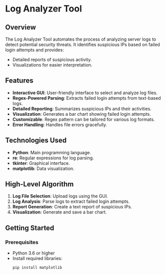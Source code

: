 # Log Analyzer Tool

## Overview

The Log Analyzer Tool automates the process of analyzing server logs to detect potential security threats. It identifies suspicious IPs based on failed login attempts and provides:
- Detailed reports of suspicious activity.
- Visualizations for easier interpretation.

## Features

- **Interactive GUI**: User-friendly interface to select and analyze log files.
- **Regex-Powered Parsing**: Extracts failed login attempts from text-based logs.
- **Detailed Reporting**: Summarizes suspicious IPs and their activities.
- **Visualization**: Generates a bar chart showing failed login attempts.
- **Customizable**: Regex pattern can be tailored for various log formats.
- **Error Handling**: Handles file errors gracefully.

## Technologies Used

- **Python**: Main programming language.
- **re**: Regular expressions for log parsing.
- **tkinter**: Graphical interface.
- **matplotlib**: Data visualization.

## High-Level Algorithm

1. **Log File Selection**: Upload logs using the GUI.
2. **Log Analysis**: Parse logs to extract failed login attempts.
3. **Report Generation**: Create a text report of suspicious IPs.
4. **Visualization**: Generate and save a bar chart.

## Getting Started

### Prerequisites
- Python 3.6 or higher
- Install required libraries:
  ```bash
  pip install matplotlib

